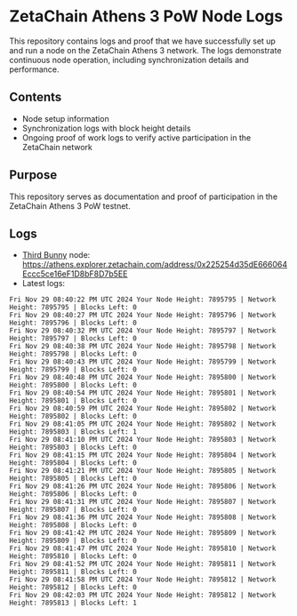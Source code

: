 # ZetaChain Athens 3 PoW Node Logs
This repository contains logs and proof that we have successfully set up and run a node on the ZetaChain Athens 3 network. The logs demonstrate continuous node operation, including synchronization details and performance.

## Contents
- Node setup information
- Synchronization logs with block height details
- Ongoing proof of work logs to verify active participation in the ZetaChain network

## Purpose
This repository serves as documentation and proof of participation in the ZetaChain Athens 3 PoW testnet.

## Logs

- [Third Bunny](https://thirdbunny.xyz/) node: https://athens.explorer.zetachain.com/address/0x225254d35dE666064Eccc5ce16eF1D8bF8D7b5EE
- Latest logs:
```
Fri Nov 29 08:40:22 PM UTC 2024 Your Node Height: 7895795 | Network Height: 7895795 | Blocks Left: 0
Fri Nov 29 08:40:27 PM UTC 2024 Your Node Height: 7895796 | Network Height: 7895796 | Blocks Left: 0
Fri Nov 29 08:40:32 PM UTC 2024 Your Node Height: 7895797 | Network Height: 7895797 | Blocks Left: 0
Fri Nov 29 08:40:38 PM UTC 2024 Your Node Height: 7895798 | Network Height: 7895798 | Blocks Left: 0
Fri Nov 29 08:40:43 PM UTC 2024 Your Node Height: 7895799 | Network Height: 7895799 | Blocks Left: 0
Fri Nov 29 08:40:48 PM UTC 2024 Your Node Height: 7895800 | Network Height: 7895800 | Blocks Left: 0
Fri Nov 29 08:40:54 PM UTC 2024 Your Node Height: 7895801 | Network Height: 7895801 | Blocks Left: 0
Fri Nov 29 08:40:59 PM UTC 2024 Your Node Height: 7895802 | Network Height: 7895802 | Blocks Left: 0
Fri Nov 29 08:41:05 PM UTC 2024 Your Node Height: 7895802 | Network Height: 7895803 | Blocks Left: 1
Fri Nov 29 08:41:10 PM UTC 2024 Your Node Height: 7895803 | Network Height: 7895803 | Blocks Left: 0
Fri Nov 29 08:41:15 PM UTC 2024 Your Node Height: 7895804 | Network Height: 7895804 | Blocks Left: 0
Fri Nov 29 08:41:21 PM UTC 2024 Your Node Height: 7895805 | Network Height: 7895805 | Blocks Left: 0
Fri Nov 29 08:41:26 PM UTC 2024 Your Node Height: 7895806 | Network Height: 7895806 | Blocks Left: 0
Fri Nov 29 08:41:31 PM UTC 2024 Your Node Height: 7895807 | Network Height: 7895807 | Blocks Left: 0
Fri Nov 29 08:41:36 PM UTC 2024 Your Node Height: 7895808 | Network Height: 7895808 | Blocks Left: 0
Fri Nov 29 08:41:42 PM UTC 2024 Your Node Height: 7895809 | Network Height: 7895809 | Blocks Left: 0
Fri Nov 29 08:41:47 PM UTC 2024 Your Node Height: 7895810 | Network Height: 7895810 | Blocks Left: 0
Fri Nov 29 08:41:52 PM UTC 2024 Your Node Height: 7895811 | Network Height: 7895811 | Blocks Left: 0
Fri Nov 29 08:41:58 PM UTC 2024 Your Node Height: 7895812 | Network Height: 7895812 | Blocks Left: 0
Fri Nov 29 08:42:03 PM UTC 2024 Your Node Height: 7895812 | Network Height: 7895813 | Blocks Left: 1
```
